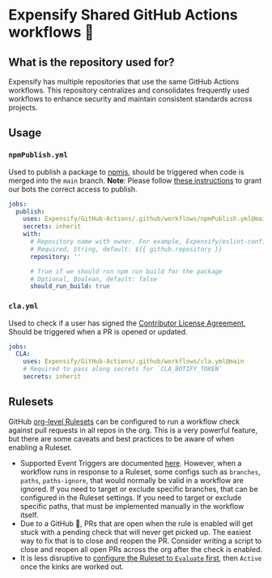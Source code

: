 # Expensify Shared GitHub Actions workflows 🔄 

## What is the repository used for?

Expensify has multiple repositories that use the same GitHub Actions workflows. This repository centralizes and consolidates frequently used workflows to enhance security and maintain consistent standards across projects.

## Usage

### `npmPublish.yml`

Used to publish a package to [npmjs](https://www.npmjs.com/), should be triggered when code is merged into the `main` branch. **Note**: Please follow [these instructions](https://stackoverflowteams.com/c/expensify/questions/17043/17044#17044) to grant our bots the correct access to publish.

```yml
jobs:
  publish:
    uses: Expensify/GitHub-Actions/.github/workflows/npmPublish.yml@main
    secrets: inherit
    with:
      # Repository name with owner. For example, Expensify/eslint-config-expensify
      # Required, String, default: ${{ github.repository }}
      repository: ''

      # True if we should run npm run build for the package
      # Optional, Boolean, default: false
      should_run_build: true
```

### `cla.yml`

Used to check if a user has signed the [Contributor License Agreement](./CLA.md), Should be triggered when a PR is opened or updated.

```yml
jobs:
  CLA:
    uses: Expensify/GitHub-Actions/.github/workflows/cla.yml@main
    # Required to pass along secrets for `CLA_BOTIFY_TOKEN`
    secrets: inherit
```

## Rulesets
GitHub [org-level Rulesets](https://docs.github.com/en/enterprise-cloud@latest/repositories/configuring-branches-and-merges-in-your-repository/managing-rulesets/available-rules-for-rulesets#require-workflows-to-pass-before-merging) can be configured to run a workflow check against pull requests in all repos in the org. This is a very powerful feature, but there are some caveats and best practices to be aware of when enabling a Ruleset.

- Supported Event Triggers are documented [here](https://docs.github.com/en/enterprise-cloud@latest/repositories/configuring-branches-and-merges-in-your-repository/managing-rulesets/available-rules-for-rulesets#supported-event-triggers). However, when a workflow runs in response to a Ruleset, some configs such as `branches`, `paths`, `paths-ignore`, that would normally be valid in a workflow are ignored. If you need to target or exclude specific branches, that can be configured in the Ruleset settings. If you need to target or exclude specific paths, that must be implemented manually in the workflow itself.
- Due to a GitHub :bug:, PRs that are open when the rule is enabled will get stuck with a pending check that will never get picked up. The easiest way to fix that is to close and reopen the PR. Consider writing a script to close and reopen all open PRs across the org after the check is enabled.
- It is less disruptive to [configure the Ruleset to `Evaluate` first](https://docs.github.com/en/enterprise-cloud@latest/repositories/configuring-branches-and-merges-in-your-repository/managing-rulesets/available-rules-for-rulesets#using-evaluate-mode-for-ruleset-workflows), then `Active` once the kinks are worked out.
